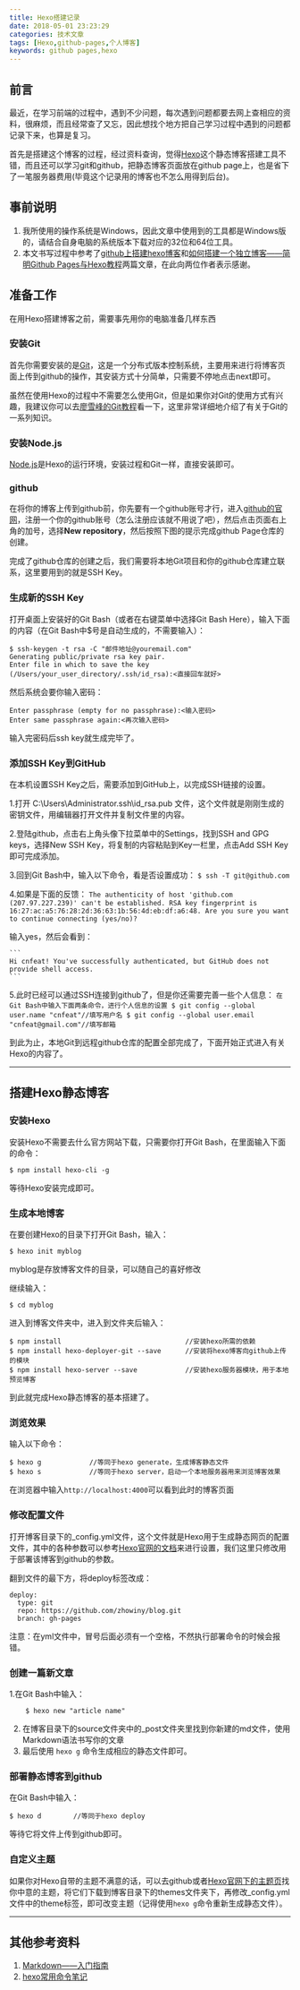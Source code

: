```yaml
---
title: Hexo搭建记录
date: 2018-05-01 23:23:29
categories: 技术文章
tags: [Hexo,github-pages,个人博客]
keywords: github pages,hexo
---
```



## 前言 ##

最近，在学习前端的过程中，遇到不少问题，每次遇到问题都要去网上查相应的资料，很麻烦，而且经常查了又忘，因此想找个地方把自己学习过程中遇到的问题都记录下来，也算是复习。

首先是搭建这个博客的过程，经过资料查询，觉得[Hexo](https://hexo.io/zh-cn/)这个静态博客搭建工具不错，而且还可以学习git和github，把静态博客页面放在github page上，也是省下了一笔服务器费用(毕竟这个记录用的博客也不怎么用得到后台)。

<!-- more -->

## 事前说明 ##

1. 我所使用的操作系统是Windows，因此文章中使用到的工具都是Windows版的，请结合自身电脑的系统版本下载对应的32位和64位工具。
2. 本文书写过程中参考了[github上搭建hexo博客](http://e12e.com/2016/02/17/github%E4%B8%8A%E6%90%AD%E5%BB%BAhexo%E5%8D%9A%E5%AE%A2/)和[如何搭建一个独立博客——简明Github Pages与Hexo教程](http://www.jianshu.com/p/05289a4bc8b2)两篇文章，在此向两位作者表示感谢。

## 准备工作 ##

在用Hexo搭建博客之前，需要事先用你的电脑准备几样东西

### 安装Git ###

首先你需要安装的是[Git](https://git-scm.com/downloads)，这是一个分布式版本控制系统，主要用来进行将博客页面上传到github的操作，其安装方式十分简单，只需要不停地点击next即可。

虽然在使用Hexo的过程中不需要怎么使用Git，但是如果你对Git的使用方式有兴趣，我建议你可以去[廖雪峰的Git教程](http://www.liaoxuefeng.com/wiki/0013739516305929606dd18361248578c67b8067c8c017b000)看一下，这里非常详细地介绍了有关于Git的一系列知识。

### 安装Node.js ###

[Node.js](https://nodejs.org/en/)是Hexo的运行环境，安装过程和Git一样，直接安装即可。

### github ###

在将你的博客上传到github前，你先要有一个github账号才行，进入[github的官网](https://www.github.com)，注册一个你的github账号（怎么注册应该就不用说了吧），然后点击页面右上角的加号，选择**New repository**，然后按照下图的提示完成github Page仓库的创建。


完成了github仓库的创建之后，我们需要将本地Git项目和你的github仓库建立联系，这里要用到的就是SSH Key。

### 生成新的SSH Key ###

打开桌面上安装好的Git Bash（或者在右键菜单中选择Git Bash Here），输入下面的内容（在Git Bash中$号是自动生成的，不需要输入）：

	$ ssh-keygen -t rsa -C "邮件地址@youremail.com"
	Generating public/private rsa key pair.
	Enter file in which to save the key (/Users/your_user_directory/.ssh/id_rsa):<直接回车就好>

然后系统会要你输入密码：

	Enter passphrase (empty for no passphrase):<输入密码>
	Enter same passphrase again:<再次输入密码>

输入完密码后ssh key就生成完毕了。

### 添加SSH Key到GitHub ###

在本机设置SSH Key之后，需要添加到GitHub上，以完成SSH链接的设置。

1.打开 C:\Users\Administrator\.ssh\id_rsa.pub 文件，这个文件就是刚刚生成的密钥文件，用编辑器打开文件并复制文件里的内容。

2.登陆github，点击右上角头像下拉菜单中的Settings，找到SSH and GPG keys，选择New SSH Key，将复制的内容粘贴到Key一栏里，点击Add SSH Key即可完成添加。

3.回到Git Bash中，输入以下命令，看是否设置成功：
    ```
	$ ssh -T git@github.com    
    ```

4.如果是下面的反馈：
    ```
    The authenticity of host 'github.com (207.97.227.239)' can't be established.
    RSA key fingerprint is 16:27:ac:a5:76:28:2d:36:63:1b:56:4d:eb:df:a6:48.
    Are you sure you want to continue connecting (yes/no)?
    ```
    
输入yes，然后会看到：
	
	```
    Hi cnfeat! You've successfully authenticated, but GitHub does not provide shell access.
    ```

5.此时已经可以通过SSH连接到github了，但是你还需要完善一些个人信息：
    ```
    在Git Bash中输入下面两条命令，进行个人信息的设置
    $ git config --global user.name "cnfeat"//填写用户名
    $ git config --global user.email "cnfeat@gmail.com"//填写邮箱
    ```

到此为止，本地Git到远程github仓库的配置全部完成了，下面开始正式进入有关Hexo的内容了。

----------

## 搭建Hexo静态博客 ##

### 安装Hexo ###

安装Hexo不需要去什么官方网站下载，只需要你打开Git Bash，在里面输入下面的命令：

	$ npm install hexo-cli -g

等待Hexo安装完成即可。

### 生成本地博客 ###

在要创建Hexo的目录下打开Git Bash，输入：

	$ hexo init myblog

myblog是存放博客文件的目录，可以随自己的喜好修改

继续输入：

	$ cd myblog

进入到博客文件夹中，进入到文件夹后输入：

	$ npm install 								//安装hexo所需的依赖
	$ npm install hexo-deployer-git --save		//安装将hexo博客向github上传的模块
	$ npm install hexo-server --save			//安装hexo服务器模块，用于本地预览博客

到此就完成Hexo静态博客的基本搭建了。

### 浏览效果 ###

输入以下命令：

	$ hexo g			//等同于hexo generate，生成博客静态文件
	$ hexo s			//等同于hexo server，启动一个本地服务器用来浏览博客效果

在浏览器中输入```http://localhost:4000```可以看到此时的博客页面

### 修改配置文件 ###

打开博客目录下的_config.yml文件，这个文件就是Hexo用于生成静态网页的配置文件，其中的各种参数可以参考[Hexo官网的文档](https://hexo.io/zh-cn/docs/configuration.html)来进行设置，我们这里只修改用于部署该博客到github的参数。

翻到文件的最下方，将deploy标签改成：

	deploy:
      type: git
      repo: https://github.com/zhowiny/blog.git
      branch: gh-pages

注意：在yml文件中，冒号后面必须有一个空格，不然执行部署命令的时候会报错。

### 创建一篇新文章 ###

1.在Git Bash中输入：

		$ hexo new "article name"

2. 在博客目录下的source文件夹中的_post文件夹里找到你新建的md文件，使用Markdown语法书写你的文章
3. 最后使用 ```hexo g``` 命令生成相应的静态文件即可。

### 部署静态博客到github ###

在Git Bash中输入：

	$ hexo d		//等同于hexo deploy

等待它将文件上传到github即可。

### 自定义主题 ###

如果你对Hexo自带的主题不满意的话，可以去github或者[Hexo官网下的主题页](https://hexo.io/themes/)找你中意的主题，将它们下载到博客目录下的themes文件夹下，再修改_config.yml文件中的theme标签，即可改变主题（记得使用```hexo g```命令重新生成静态文件）。


----------

## 其他参考资料 ##

1. [Markdown——入门指南](http://www.jianshu.com/p/1e402922ee32/)
2. [hexo常用命令笔记](https://segmentfault.com/a/1190000002632530)